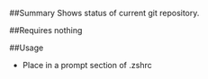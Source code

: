 ##Summary
Shows status of current git repository.

##Requires
nothing

##Usage
* Place in a prompt section of .zshrc
